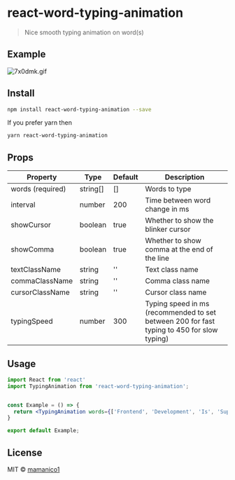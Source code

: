 # react-word-typing-animation
> Nice smooth typing animation on word(s)
 
## Example

![7x0dmk.gif](..%2F..%2FDownloads%2F7x0dmk.gif)

## Install

```bash
npm install react-word-typing-animation --save
```

If you prefer yarn then

```bash
yarn react-word-typing-animation
```

## Props

| Property         | Type     | Default | Description                                                                                
|------------------|----------|---------|--------------------------------------------------------------------------------------------|
| words (required) | string[] | []      | Words to type                                                                              |
| interval         | number   | 200     | Time between word change in ms                                                             |
| showCursor       | boolean  | true    | Whether to show the blinker cursor                                                         |
| showComma        | boolean  | true    | Whether to show comma at the end of the line                                               |
| textClassName    | string   | ''      | Text class name                                                                            |
| commaClassName   | string   | ''      | Comma class name                                                                           |
| cursorClassName  | string   | ''      | Cursor class name                                                                          |
| typingSpeed        | number   | 300     | Typing speed in ms (recommended to set between 200 for fast typing to 450 for slow typing) |


## Usage



```jsx
import React from 'react'
import TypingAnimation from 'react-word-typing-animation';


const Example = () => {
  return <TypingAnimation words={['Frontend', 'Development', 'Is', 'Super', 'Fun']} />
}

export default Example;
```

## License

MIT © [mamanico1](https://github.com/mamanico1)
